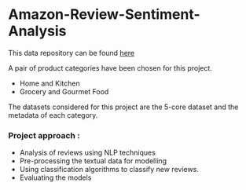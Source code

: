 # Amazon-Review-Sentiment-Analysis
This data repository can be found [here]( https://cseweb.ucsd.edu/~jmcauley/datasets/amazon/links.html )


A pair of product categories have been chosen for this project.
* Home and Kitchen
* Grocery and Gourmet Food

The datasets considered for this project are the 5-core dataset and the metadata of each category.

### Project approach :
* Analysis of reviews using NLP techniques
* Pre-processing the textual data for modelling
* Using classification algorithms to classify new reviews.
* Evaluating the models
